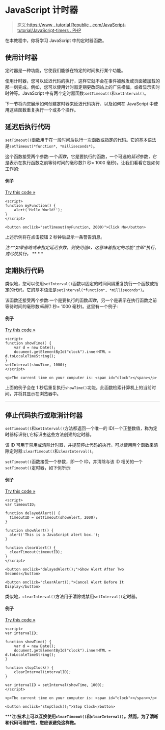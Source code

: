 # JavaScript 计时器

> 原文:[https://www . tutorial Republic . com/JavaScript-tutorial/JavaScript-timers . PHP](https://www.tutorialrepublic.com/javascript-tutorial/javascript-timers.php)

在本教程中，你将学习 JavaScript 中的定时器函数。

## 使用计时器

定时器是一种功能，它使我们能够在特定的时间执行某个功能。

使用计时器，您可以延迟代码的执行，这样它就不会在事件被触发或页面被加载的那一刻完成。例如，您可以使用计时器定期更改网站上的广告横幅，或者显示实时时钟等。JavaScript 中有两个定时器函数:`setTimeout()`和`setInterval()`。

下一节将向您展示如何创建定时器来延迟代码执行，以及如何在 JavaScript 中使用这些函数重复执行一个或多个操作。

## 延迟后执行代码

`setTimeout()`函数用于在一段时间后执行一次函数或指定的代码。它的基本语法是`setTimeout(*function*, *milliseconds*)`。

这个函数接受两个参数:一个*函数*，它是要执行的函数，一个可选的*延迟*参数，它是表示在执行函数之前等待时间的毫秒数(1 秒= 1000 毫秒)。让我们看看它是如何工作的:

#### 例子

[Try this code »](../codelab.php?topic=javascript&file=execute-a-function-after-some-time "Try this code using online Editor")

```
<script>
function myFunction() {
    alert('Hello World!');
}
</script>

<button onclick="setTimeout(myFunction, 2000)">Click Me</button>
```

上述示例将在点击按钮 2 秒钟后显示一条警告消息。

 ***注:**如果省略或未指定*延迟*参数，则使用值`0`，这意味着指定的功能“立即”执行，或尽快执行。*  ** * *

## 定期执行代码

类似地，您可以使用`setInterval()`函数以固定的时间间隔重复执行一个函数或指定的代码。它的基本语法是`setInterval(*function*, *milliseconds*)`。

该函数还接受两个参数:一个是要执行的函数*函数*，另一个是表示在执行函数之前等待时间的毫秒数*间隔*(1 秒= 1000 毫秒)。这里有一个例子:

#### 例子

[Try this code »](../codelab.php?topic=javascript&file=execute-a-function-at-regular-intervals "Try this code using online Editor")

```
<script>
function showTime() {
    var d = new Date();
    document.getElementById("clock").innerHTML = d.toLocaleTimeString();
}
setInterval(showTime, 1000);
</script>

<p>The current time on your computer is: <span id="clock"></span></p>
```

上面的例子会在 1 秒后重复执行`showTime()`功能。此函数检索计算机上的当前时间，并将其显示在浏览器中。

* * *

## 停止代码执行或取消计时器

`setTimeout()`和`setInterval()`方法都返回一个唯一的 ID(一个正整数值，称为定时器标识符),它标识由这些方法创建的定时器。

该 ID 可用于禁用或清除计时器，并提前停止代码的执行。可以使用两个函数来清除定时器:`clearTimeout()`和`clearInterval()`。

`setTimeout()`函数接受一个参数，即一个 ID，并清除与该 ID 相关的一个`setTimeout()`定时器，如下例所示:

#### 例子

[Try this code »](../codelab.php?topic=javascript&file=cancel-a-timer-with-cleartimeout "Try this code using online Editor")

```
<script>
var timeoutID;

function delayedAlert() {
  timeoutID = setTimeout(showAlert, 2000);
}

function showAlert() {
  alert('This is a JavaScript alert box.');
}

function clearAlert() {
  clearTimeout(timeoutID);
}
</script>

<button onclick="delayedAlert();">Show Alert After Two Seconds</button>

<button onclick="clearAlert();">Cancel Alert Before It Display</button>
```

类似地，`clearInterval()`方法用于清除或禁用`setInterval()`定时器。

#### 例子

[Try this code »](../codelab.php?topic=javascript&file=cancel-a-timer-with-clearinterval "Try this code using online Editor")

```
<script>
var intervalID;

function showTime() {
    var d = new Date();
    document.getElementById("clock").innerHTML = d.toLocaleTimeString();
}

function stopClock() {
    clearInterval(intervalID);
}

var intervalID = setInterval(showTime, 1000);
</script>

<p>The current time on your computer is: <span id="clock"></span></p>

<button onclick="stopClock();">Stop Clock</button>
```

 ***注:**技术上可以互换使用`clearTimeout()`和`clearInterval()`。然而，为了清晰和代码可维护性，您应该避免这样做。**